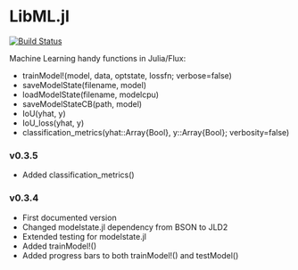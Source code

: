 # LibML.jl

[![Build Status](https://github.com/cirobr/LibML.jl/actions/workflows/CI.yml/badge.svg?branch=main)](https://github.com/cirobr/LibML.jl/actions/workflows/CI.yml?query=branch%3Amain)

Machine Learning handy functions in Julia/Flux:
* trainModel!(model, data, optstate, lossfn; verbose=false)
* saveModelState(filename, model)
* loadModelState(filename, modelcpu)
* saveModelStateCB(path, model)
* IoU(yhat, y)
* IoU_loss(yhat, y)
* classification_metrics(yhat::Array{Bool}, y::Array{Bool}; verbosity=false)


### v0.3.5
* Added classification_metrics()


### v0.3.4
* First documented version
* Changed modelstate.jl dependency from BSON to JLD2
* Extended testing for modelstate.jl
* Added trainModel!()
* Added progress bars to both trainModel!() and testModel()
